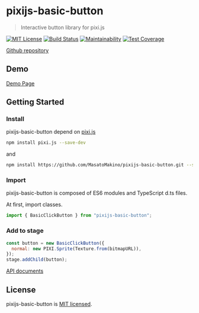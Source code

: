 # pixijs-basic-button

> Interactive button library for pixi.js

[![MIT License](https://img.shields.io/badge/license-MIT-blue.svg?style=flat)](LICENSE)
[![Build Status](https://travis-ci.org/MasatoMakino/pixijs-basic-button.svg?branch=master)](https://travis-ci.org/MasatoMakino/pixijs-basic-button)
[![Maintainability](https://api.codeclimate.com/v1/badges/53987c65647c8bb04eba/maintainability)](https://codeclimate.com/github/MasatoMakino/pixijs-basic-button/maintainability)
[![Test Coverage](https://api.codeclimate.com/v1/badges/53987c65647c8bb04eba/test_coverage)](https://codeclimate.com/github/MasatoMakino/pixijs-basic-button/test_coverage)

[Github repository](https://github.com/MasatoMakino/pixijs-basic-button)

## Demo

[Demo Page](https://masatomakino.github.io/pixijs-basic-button/demo/)

## Getting Started

### Install

pixijs-basic-button depend on [pixi.js](https://github.com/pixijs/pixi.js)

```bash
npm install pixi.js --save-dev
```

and

```bash
npm install https://github.com/MasatoMakino/pixijs-basic-button.git --save-dev
```

### Import

pixijs-basic-button is composed of ES6 modules and TypeScript d.ts files.

At first, import classes.

```js
import { BasicClickButton } from "pixijs-basic-button";
```

### Add to stage

```js
const button = new BasicClickButton({
  normal: new PIXI.Sprite(Texture.from(bitmapURL)),
});
stage.addChild(button);
```

[API documents](https://masatomakino.github.io/pixijs-basic-button/api/)

## License

pixijs-basic-button is [MIT licensed](LICENSE).
